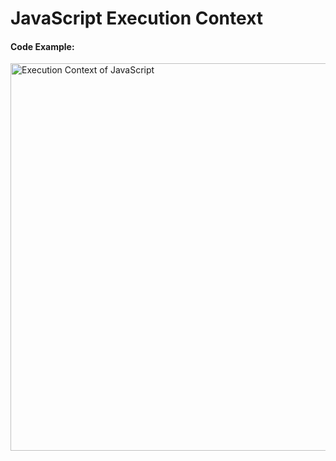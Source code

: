 # JavaScript Execution Context

#### Code Example:

<img width="620" alt="Execution Context of JavaScript" src="https://github.com/Ajay1812/JavaScript-ChaiAurCode/assets/81603467/7c5afb53-79ef-48fd-aa99-f819f305e719">
